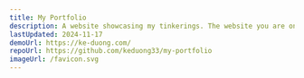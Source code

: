 ```yaml
---
title: My Portfolio
description: A website showcasing my tinkerings. The website you are on right now ;)
lastUpdated: 2024-11-17
demoUrl: https://ke-duong.com/
repoUrl: https://github.com/keduong33/my-portfolio
imageUrl: /favicon.svg
---
```

